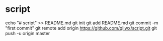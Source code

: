 # script
echo "# script" >> README.md
git init
git add README.md
git commit -m "first commit"
git remote add origin https://github.com/qllwx/script.git
git push -u origin master

